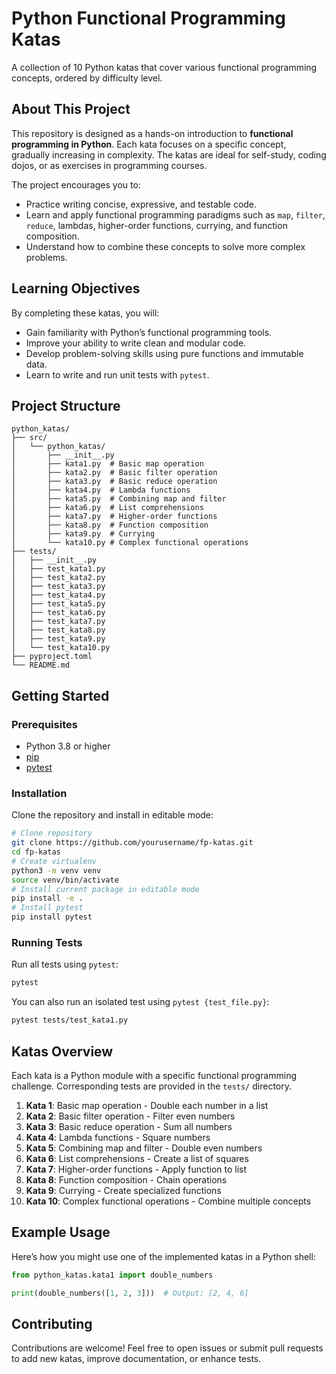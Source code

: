 # Python Functional Programming Katas

A collection of 10 Python katas that cover various functional programming concepts, ordered by difficulty level.

## About This Project

This repository is designed as a hands-on introduction to **functional programming in Python**. Each kata focuses on a specific concept, gradually increasing in complexity. The katas are ideal for self-study, coding dojos, or as exercises in programming courses.

The project encourages you to:
- Practice writing concise, expressive, and testable code.
- Learn and apply functional programming paradigms such as `map`, `filter`, `reduce`, lambdas, higher-order functions, currying, and function composition.
- Understand how to combine these concepts to solve more complex problems.

## Learning Objectives

By completing these katas, you will:
- Gain familiarity with Python’s functional programming tools.
- Improve your ability to write clean and modular code.
- Develop problem-solving skills using pure functions and immutable data.
- Learn to write and run unit tests with `pytest`.

## Project Structure

```
python_katas/
├── src/
│   └── python_katas/
│       ├── __init__.py
│       ├── kata1.py  # Basic map operation
│       ├── kata2.py  # Basic filter operation
│       ├── kata3.py  # Basic reduce operation
│       ├── kata4.py  # Lambda functions
│       ├── kata5.py  # Combining map and filter
│       ├── kata6.py  # List comprehensions
│       ├── kata7.py  # Higher-order functions
│       ├── kata8.py  # Function composition
│       ├── kata9.py  # Currying
│       └── kata10.py # Complex functional operations
├── tests/
│   ├── __init__.py
│   ├── test_kata1.py
│   ├── test_kata2.py
│   ├── test_kata3.py
│   ├── test_kata4.py
│   ├── test_kata5.py
│   ├── test_kata6.py
│   ├── test_kata7.py
│   ├── test_kata8.py
│   ├── test_kata9.py
│   └── test_kata10.py
├── pyproject.toml
└── README.md
```

## Getting Started

### Prerequisites

- Python 3.8 or higher
- [pip](https://pip.pypa.io/en/stable/)
- [pytest](https://docs.pytest.org/en/stable/)

### Installation

Clone the repository and install in editable mode:

```bash
# Clone repository
git clone https://github.com/yourusername/fp-katas.git
cd fp-katas
# Create virtualenv
python3 -m venv venv
source venv/bin/activate
# Install current package in editable mode
pip install -e .
# Install pytest
pip install pytest
```

### Running Tests

Run all tests using `pytest`:

```bash
pytest
```

You can also run an isolated test using `pytest {test_file.py}`:

```bash
pytest tests/test_kata1.py
```

## Katas Overview

Each kata is a Python module with a specific functional programming challenge. Corresponding tests are provided in the `tests/` directory.

1. **Kata 1**: Basic map operation - Double each number in a list
2. **Kata 2**: Basic filter operation - Filter even numbers
3. **Kata 3**: Basic reduce operation - Sum all numbers
4. **Kata 4**: Lambda functions - Square numbers
5. **Kata 5**: Combining map and filter - Double even numbers
6. **Kata 6**: List comprehensions - Create a list of squares
7. **Kata 7**: Higher-order functions - Apply function to list
8. **Kata 8**: Function composition - Chain operations
9. **Kata 9**: Currying - Create specialized functions
10. **Kata 10**: Complex functional operations - Combine multiple concepts

## Example Usage

Here’s how you might use one of the implemented katas in a Python shell:

```python
from python_katas.kata1 import double_numbers

print(double_numbers([1, 2, 3]))  # Output: [2, 4, 6]
```

## Contributing

Contributions are welcome! Feel free to open issues or submit pull requests to add new katas, improve documentation, or enhance tests.
